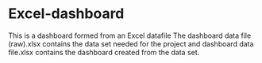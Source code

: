 # Excel-dashboard
This is a dashboard formed from an Excel datafile
The dashboard data file (raw).xlsx contains the data set needed for the project and dashboard data file.xlsx contains the dashboard created from the data set.
